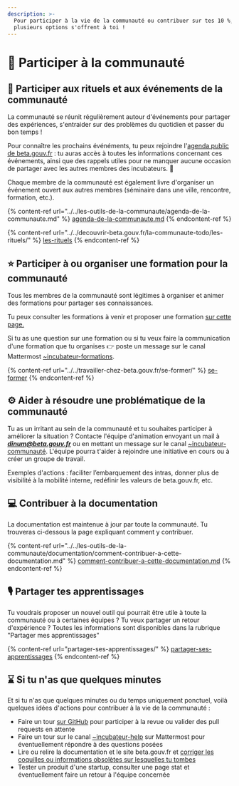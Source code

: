 ```yaml
---
description: >-
  Pour participer à la vie de la communauté ou contribuer sur tes 10 %,
  plusieurs options s'offrent à toi !
---
```


# 🤝 Participer à la communauté

## **🎉 Participer aux rituels et aux événements de la communauté**

La communauté se réunit régulièrement autour d'événements pour partager des expériences, s'entraider sur des problèmes du quotidien et passer du bon temps !

Pour connaître les prochains événéments, tu peux rejoindre l'[agenda public de beta.gouv.fr](https://calendar.google.com/calendar/u/0/embed?src=0ieonqap1r5jeal5ugeuhoovlg@group.calendar.google.com\&ctz=Europe/Paris) : tu auras accès à toutes les informations concernant ces événements, ainsi que des rappels utiles pour ne manquer aucune occasion de partager avec les autres membres des incubateurs. 📅

Chaque membre de la communauté est également livre d'organiser un événement ouvert aux autres membres (séminaire dans une ville, rencontre, formation, etc.).

{% content-ref url="../../les-outils-de-la-communaute/agenda-de-la-communaute.md" %}
[agenda-de-la-communaute.md](../../les-outils-de-la-communaute/agenda-de-la-communaute.md)
{% endcontent-ref %}

{% content-ref url="../../decouvrir-beta.gouv.fr/la-communaute-todo/les-rituels/" %}
[les-rituels](../../decouvrir-beta.gouv.fr/la-communaute-todo/les-rituels/)
{% endcontent-ref %}

## **⭐️ Participer à ou organiser une formation pour la communauté**

Tous les membres de la communauté sont légitimes à organiser et animer des formations pour partager ses connaissances.

Tu peux consulter les formations à venir et proposer une formation [sur cette page.](../../travailler-chez-beta.gouv.fr/se-former/animer-une-formation.md)

Si tu as une question sur une formation ou si tu veux faire la communication d'une formation que tu organises 👉 poste un message sur le canal Mattermost [\~incubateur-formations](https://mattermost.incubateur.net/betagouv/channels/incubateur-formations).

{% content-ref url="../../travailler-chez-beta.gouv.fr/se-former/" %}
[se-former](../../travailler-chez-beta.gouv.fr/se-former/)
{% endcontent-ref %}

## ⚙️ **Aider à résoudre une problématique de la communauté**

Tu as un irritant au sein de la communauté et tu souhaites participer à améliorer la situation ? Contacte l'équipe d'animation envoyant un mail à _**dinum@beta.gouv.fr**_ ou en mettant un message sur le canal [\~incubateur-communauté](https://mattermost.incubateur.net/betagouv/channels/incubateur-communautexp). L'équipe pourra t'aider à rejoindre une initiative en cours ou à créer un groupe de travail.

Exemples d'actions : faciliter l’embarquement des intras, donner plus de visibilité à la mobilité interne, redéfinir les valeurs de beta.gouv.fr, etc.

## 💻 **Contribuer à la documentation**

La documentation est maintenue à jour par toute la communauté. Tu trouveras ci-dessous la page expliquant comment y contribuer.

{% content-ref url="../../les-outils-de-la-communaute/documentation/comment-contribuer-a-cette-documentation.md" %}
[comment-contribuer-a-cette-documentation.md](../../les-outils-de-la-communaute/documentation/comment-contribuer-a-cette-documentation.md)
{% endcontent-ref %}

## 🎙️ **Partager tes apprentissages**

Tu voudrais proposer un nouvel outil qui pourrait être utile à toute la communauté ou à certaines équipes ? Tu veux partager un retour d'expérience ? Toutes les informations sont disponibles dans la rubrique "Partager mes apprentissages"&#x20;

{% content-ref url="partager-ses-apprentissages/" %}
[partager-ses-apprentissages](partager-ses-apprentissages/)
{% endcontent-ref %}

## ⌛ **Si tu n'as que quelques minutes**

Et si tu n'as que quelques minutes ou du temps uniquement ponctuel, voilà quelques idées d'actions pour contribuer à la vie de la communauté :

* Faire un tour [sur GitHub](https://github.com/betagouv/beta.gouv.fr/pulls) pour participer à la revue ou valider des pull requests en attente
* Faire un tour sur le canal [\~incubateur-help](https://mattermost.incubateur.net/betagouv/channels/incubateur-help) sur Mattermost pour éventuellement répondre à des questions posées
* Lire ou relire la documentation et le site beta.gouv.fr et [corriger les coquilles ou informations obsolètes sur lesquelles tu tombes](./#contribuer-a-la-documentation)
* Tester un produit d'une startup, consulter une page stat et éventuellement faire un retour à l'équipe concernée

